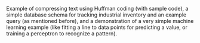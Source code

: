 Example of compressing text using Huffman coding (with sample code), a simple database schema for tracking industrial inventory and an example query (as mentioned before), and a demonstration of a very simple machine learning example (like fitting a line to data points for predicting a value, or training a perceptron to recognize a pattern).